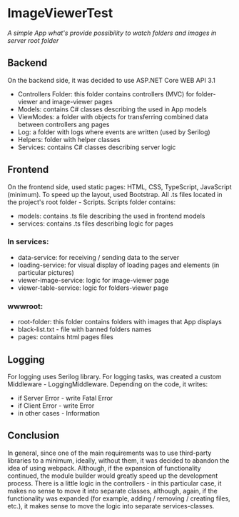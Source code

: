 # ImageViewerTest

*A simple App what's provide possibility to watch folders and images in server root folder*

## Backend

On the backend side, it was decided to use ASP.NET Core WEB API 3.1
- Controllers Folder: this folder contains controllers (MVC) for folder-viewer and image-viewer pages
- Models: contains C# classes describing the used in App models
- ViewModes: a folder with objects for transferring combined data between controllers ang pages
- Log: a folder with logs where events are written (used by Serilog)
- Helpers: folder with helper classes
- Services: contains C# classes describing server logic

## Frontend
 
On the frontend side, used static pages: HTML, CSS, TypeScript, JavaScript (minimum). To speed up the layout, used Bootstrap.
All .ts files located in the project's root folder - Scripts.
Scripts folder contains:
- models: contains .ts file describing the used in frontend models
- services: contains .ts files describing logic for pages

### In services:
- data-service: for receiving / sending data to the server
- loading-service: for visual display of loading pages and elements (in particular pictures)
- viewer-image-service: logic for image-viewer page
- viewer-table-service: logic for folders-viewer page

### wwwroot:
- root-folder: this folder contains folders with images that App displays
- black-list.txt - file with banned folders names
- pages: contains html pages files

## Logging
For logging uses Serilog library.
For logging tasks, was created a custom Middleware - LoggingMiddleware. Depending on the code, it writes:
- if Server Error - write Fatal Error
- if Client Error - write Error
- in other cases - Information

## Conclusion

In general, since one of the main requirements was to use third-party libraries to a minimum, ideally, without them, it was decided to abandon the idea of using webpack. Although, if the expansion of functionality continued, the module builder would greatly speed up the development process. There is a little logic in the controllers - in this particular case, it makes no sense to move it into separate classes, although, again, if the functionality was expanded (for example, adding / removing / creating files, etc.), it makes sense to move the logic into separate services-classes.
